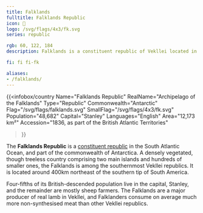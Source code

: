 ```yaml
---
title: Falklands
fulltitle: Falklands Republic
icon: 🦀
logo: /svg/flags/4x3/fk.svg
series: republic

rgb: 60, 122, 184
description: Falklands is a constituent republic of Vekllei located in the South Atlantic Ocean.

fi: fi fi-fk

aliases:
- /falklands/
---
```

{{<infobox/country
	 Name="Falklands Republic"
	 RealName="Archipelago of the Falklands"
	 Type="Republic"
	 Commonwealth="Antarctic"
	 Flag="/svg/flags/falklands.svg"
	 SmallFlag="/svg/flags/4x3/fk.svg"
	 Population="48,682"
	 Capital="Stanley"
	 Languages="English"
	 Area="12,173 km²"
	 Accession="1836, as part of the British Atlantic Territories"
 >}}

The <span class="fi fi-fk"></span> **Falklands Republic** is a [constituent republic](/republics/) in the South Atlantic Ocean, and part of the commonwealth of Antarctica. A densely vegetated, though treeless country comprising two main islands and hundreds of smaller ones, the Falklands is among the southernmost Vekllei republics. It is located around 400km northeast of the southern tip of South America.

Four-fifths of its British-descended population live in the capital, Stanley, and the remainder are mostly sheep farmers. The Falklands are a major producer of real lamb in Vekllei, and Falklanders consume on average much more non-synthesised meat than other Vekllei republics.